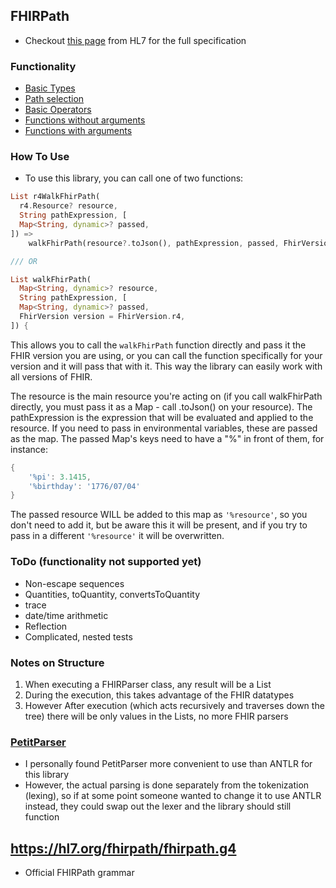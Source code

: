 ## FHIRPath

- Checkout [this page](https://hl7.org/fhirpath/) from HL7 for the full specification

### Functionality

- [Basic Types](fhir_path/test/test_basic_types.dart)
- [Path selection](fhir_path/test/test_paths.dart)
- [Basic Operators](fhir_path/test/test_basic_operators.dart)
- [Functions without arguments](fhir_path/test/test_no_arg_fxns.dart)
- [Functions with arguments](fhir_path/test/test_arg_fxns.dart)

### How To Use

- To use this library, you can call one of two functions:

```dart
List r4WalkFhirPath(
  r4.Resource? resource,
  String pathExpression, [
  Map<String, dynamic>? passed,
]) =>
    walkFhirPath(resource?.toJson(), pathExpression, passed, FhirVersion.r4);

/// OR

List walkFhirPath(
  Map<String, dynamic>? resource,
  String pathExpression, [
  Map<String, dynamic>? passed,
  FhirVersion version = FhirVersion.r4,
]) {
```
This allows you to call the ```walkFhirPath``` function directly and pass it the FHIR version you are using, or you can call the function specifically for your version and it will pass that with it. This way the library can easily work with all versions of FHIR.

The resource is the main resource you're acting on (if you call walkFhirPath directly, you must pass it as a Map - call .toJson() on your resource). The pathExpression is the expression that will be evaluated and applied to the resource. If you need to pass in environmental variables, these are passed as the map. The passed Map's keys need to have a "%" in front of them, for instance:

```dart
{
    '%pi': 3.1415,
    '%birthday': '1776/07/04'
}
```

The passed resource WILL be added to this map as `'%resource'`, so you don't need to add it, but be aware this it will be present, and if you try to pass in a different `'%resource'` it will be overwritten.

### ToDo (functionality not supported yet)

- Non-escape sequences
- Quantities, toQuantity, convertsToQuantity
- trace
- date/time arithmetic
- Reflection
- Complicated, nested tests

### Notes on Structure

1. When executing a FHIRParser class, any result will be a List<dynamic>
2. During the execution, this takes advantage of the FHIR datatypes
2. However After execution (which acts recursively and traverses down the tree) there will be only values in the Lists, no more FHIR parsers

### [PetitParser](https://pub.dev/packages/petitparser)
- I personally found PetitParser more convenient to use than ANTLR for this library
- However, the actual parsing is done separately from the tokenization (lexing), so if at some point someone wanted to change it to use ANTLR instead, they could swap out the lexer and the library should still function

## https://hl7.org/fhirpath/fhirpath.g4
- Official FHIRPath grammar
